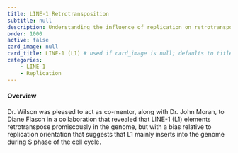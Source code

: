```yaml
---
title: LINE-1 Retrotransposition
subtitle: null
description: Understanding the influence of replication on retrotransposition by LINE-1 (L1) elements
order: 1000
active: false
card_image: null
card_title: LINE-1 (L1) # used if card_image is null; defaults to title
categories: 
    - LINE-1
    - Replication
---
```


#### Overview

Dr. Wilson was pleased to act as co-mentor, along with Dr. John Moran, to Diane Flasch in a collaboration
that revealed that LINE-1 (L1) elements retrotranspose promiscously in the genome, but with a bias
relative to replication orientation that suggests that L1 mainly inserts into the genome during S phase of the cell cycle.
